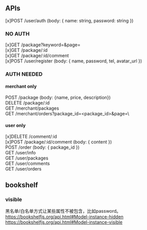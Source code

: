## APIs

[x]POST /user/auth (body: { name: string, password: string })

### NO AUTH

[x]GET /package?keyword=<keyword>&page=<page>\
[x]GET /package/:id\
[x]GET /package/:id/comment\
[x]POST /user/register (body: { name, password, tel, avatar_url })

### AUTH NEEDED


#### merchant only

POST /package (body: {name, price, description})\
DELETE /package/:id\
GET /merchant/packages\
GET /merchant/orders?package_id=<package_id>&page=<page>\


#### user only
[x]DELETE /comment/:id\
[x]POST /package/:id/comment (body: { content })\
POST /order (body: { package_id })\
GET /user/info\
GET /user/packages\
GET /user/comments\
GET /user/orders



## bookshelf


### visible 
黑名单/白名单方式让某些属性不被包含，比如password。
https://bookshelfjs.org/api.html#Model-instance-hidden
https://bookshelfjs.org/api.html#Model-instance-visible